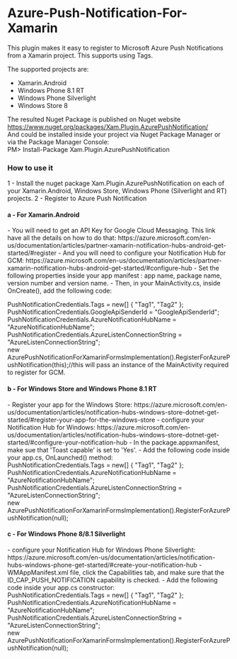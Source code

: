 # Azure-Push-Notification-For-Xamarin

This plugin makes it easy to register to Microsoft Azure Push Notifications from a Xamarin project. This supports using Tags.

The supported projects are:
- Xamarin.Android
- Windows Phone 8.1 RT
- Windows Phone Silverlight
- Windows Store 8

The resulted Nuget Package is published on Nuget website</br>
https://www.nuget.org/packages/Xam.Plugin.AzurePushNotification/</br>
And could be installed inside your project via Nuget Package Manager or via the Package Manager Console:</br>
PM> Install-Package Xam.Plugin.AzurePushNotification</br>

<h3>How to use it</h3>

1 - Install the nuget package Xam.Plugin.AzurePushNotification on each of your Xamarin.Android, Windows Store, Windows Phone (Silverlight and RT) projects.
2 - Register to Azure Push Notification
  <h4>a - For Xamarin.Android</h4>
  - You will need to get an API Key for Google Cloud Messaging. This link have all the details on how to do that:
  https://azure.microsoft.com/en-us/documentation/articles/partner-xamarin-notification-hubs-android-get-started/#register
  - And you will need to configure your Notification Hub for GCM:
  https://azure.microsoft.com/en-us/documentation/articles/partner-xamarin-notification-hubs-android-get-started/#configure-hub
  - Set the following properties inside your app manifest : app name, package name, version number and version name.
  - Then, in your MainActivity.cs, inside OnCreate(), add the following code:
  
  PushNotificationCredentials.Tags = new[] { "Tag1", "Tag2" };</br>
  PushNotificationCredentials.GoogleApiSenderId = "GoogleApiSenderId";</br>
  PushNotificationCredentials.AzureNotificationHubName = "AzureNotificationHubName";</br>
  PushNotificationCredentials.AzureListenConnectionString = "AzureListenConnectionString";</br>
  new AzurePushNotificationForXamarinFormsImplementation().RegisterForAzurePushNotification(this);//this will pass an instance of the MainActivity required to register for GCM.
  
  <h4>b - For Windows Store and Windows Phone 8.1 RT</h4>
  - Register your app for the Windows Store:
  https://azure.microsoft.com/en-us/documentation/articles/notification-hubs-windows-store-dotnet-get-started/#register-your-app-for-the-windows-store
  - configure your Notification Hub for Windows:
  https://azure.microsoft.com/en-us/documentation/articles/notification-hubs-windows-store-dotnet-get-started/#configure-your-notification-hub
  - In the package.appxmanifest, make sue that 'Toast capable' is set to 'Yes'.
  - Add the following code inside your app.cs, OnLaunched() method:</br>
  PushNotificationCredentials.Tags = new[] { "Tag1", "Tag2" };</br>
  PushNotificationCredentials.AzureNotificationHubName = "AzureNotificationHubName";</br>
  PushNotificationCredentials.AzureListenConnectionString = "AzureListenConnectionString";</br>
  new AzurePushNotificationForXamarinFormsImplementation().RegisterForAzurePushNotification(null);</br>

 <h4>c - For Windows Phone 8/8.1 Silverlight</h4>
  - configure your Notification Hub for Windows Phone Silverlight:
  https://azure.microsoft.com/en-us/documentation/articles/notification-hubs-windows-phone-get-started/#create-your-notification-hub
  - WMAppManifest.xml file, click the Capabilities tab, and make sure that the ID_CAP_PUSH_NOTIFICATION capability is checked.
  - Add the following code inside your app.cs constructor:</br>
  PushNotificationCredentials.Tags = new[] { "Tag1", "Tag2" };</br>
  PushNotificationCredentials.AzureNotificationHubName = "AzureNotificationHubName";</br>
  PushNotificationCredentials.AzureListenConnectionString = "AzureListenConnectionString";</br>
  new AzurePushNotificationForXamarinFormsImplementation().RegisterForAzurePushNotification(null);</br>

